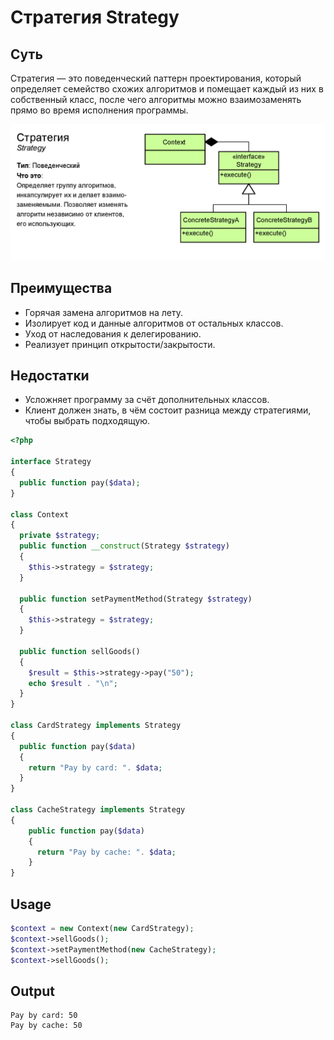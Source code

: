 # Стратегия Strategy

## Cуть

Стратегия — это поведенческий паттерн проектирования,
который определяет семейство схожих алгоритмов и помещает каждый
из них в собственный класс, после чего алгоритмы можно взаимозаменять
прямо во время исполнения программы.

![strategy](./strategy.png)

## Преимущества

* Горячая замена алгоритмов на лету.
* Изолирует код и данные алгоритмов от остальных классов.
* Уход от наследования к делегированию.
* Реализует принцип открытости/закрытости.

## Недостатки

* Усложняет программу за счёт дополнительных классов.
* Клиент должен знать, в чём состоит разница между стратегиями, чтобы выбрать подходящую.


```php
<?php

interface Strategy
{
  public function pay($data);
}

class Context
{
  private $strategy;
  public function __construct(Strategy $strategy)
  {
    $this->strategy = $strategy;
  }

  public function setPaymentMethod(Strategy $strategy)
  {
    $this->strategy = $strategy;
  }

  public function sellGoods()
  {
    $result = $this->strategy->pay("50");
    echo $result . "\n";
  }
}

class CardStrategy implements Strategy
{
  public function pay($data)
  {
    return "Pay by card: ". $data;
  }
}

class CacheStrategy implements Strategy
{
    public function pay($data)
    {
      return "Pay by cache: ". $data;
    }
}
```

## Usage

```php
$context = new Context(new CardStrategy);
$context->sellGoods();
$context->setPaymentMethod(new CacheStrategy);
$context->sellGoods();
```

## Output

```
Pay by card: 50
Pay by cache: 50
```